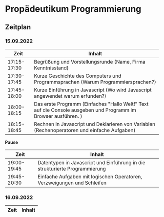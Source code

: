 # Propädeutikum Programmierung

## Zeitplan

### 15.09.2022 
| Zeit | Inhalt |
| -----| -------|
|17:15-17:30| Begrüßung und Vorstellungsrunde (Name, Firma Kenntnisstand)|
|17:30-17:45 | Kurze Geschichte des Computers und Programmsprachen (Warum Programmiersprachen?)|
|17:45-18:00 | Kurze Einführung in Javascript (Wo wird Javascript angewendet warum erfunden?)|
|18:00-18:15 | Das erste Programm (Einfaches "Hallo Welt!" Text auf die Console ausgeben und Programm im Browser ausführen. )|
|18:15-18:45 | Rechnen in Javascript und Deklarieren von Variablen (Rechenoperatoren und einfache Aufgaben) |

**Pause**

| Zeit | Inhalt |
| -----| -------|
|19:00-19:45 | Datentypen in Javascript und Einführung in die strukturierte Programmierung |
|19:45-20:30 | Einfache Aufgaben mit logischen Operatoren, Verzweigungen und Schleifen |

### 16.09.2022
| Zeit | Inhalt |
| -----| -------|
